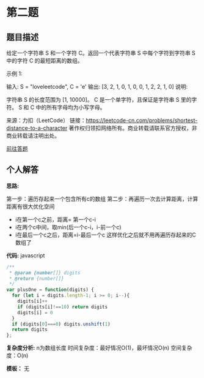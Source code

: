# 第二题
## 题目描述
给定一个字符串 S 和一个字符 C。返回一个代表字符串 S 中每个字符到字符串 S 中的字符 C 的最短距离的数组。

示例 1:

输入: S = "loveleetcode", C = 'e'
输出: [3, 2, 1, 0, 1, 0, 0, 1, 2, 2, 1, 0]
说明:

字符串 S 的长度范围为 [1, 10000]。
C 是一个单字符，且保证是字符串 S 里的字符。
S 和 C 中的所有字母均为小写字母。

来源：力扣（LeetCode）
链接：https://leetcode-cn.com/problems/shortest-distance-to-a-character
著作权归领扣网络所有。商业转载请联系官方授权，非商业转载请注明出处。

[前往答题](https://github.com/leetcode-pp/91alg-2/issues/16)

## 个人解答

**思路:**

第一步：遍历存起来一个包含所有c的数组
第二步：再遍历一次去计算距离，计算距离有很大优化空间

* i在第一个c之前，距离= 第一个c-i
* i在两个c中间，取min(后一个c-i，i-前一个c)
* i在最后一个c之后，距离=i-最后一个c
这样优化之后就不用再遍历存起来的C数组了

**代码:**
javascript
``` javascript
/**
 * @param {number[]} digits
 * @return {number[]}
 */
var plusOne = function(digits) {
  for (let i = digits.length-1; i >= 0; i--){
    digits[i]++
    if (digits[i]!==10) return digits
    digits[i] = 0
  }
  if (digits[0]===0) digits.unshift(1)
  return digits
};
```

**复杂度分析:**
n为数组长度
时间复杂度：最好情况O(1)，最坏情况O(n)
空间复杂度：O(n)

**模板：** 无 
